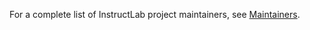 For a complete list of InstructLab project maintainers, see [Maintainers](https://github.com/instructlab/community/blob/main/MAINTAINERS.md).
